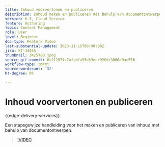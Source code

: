 ```yaml
---
title: Inhoud voorvertonen en publiceren
description: Inhoud maken en publiceren met behulp van documentontwerpen.
version: 6.5, Cloud Service
feature: Authoring
topic: Content Management
role: User
level: Beginner
doc-type: Feature Video
last-substantial-update: 2023-11-15T00:00:00Z
jira: KT-14466
thumbnail: 3425700.jpeg
source-git-commit: 6c212071c7afcbfa53d69ecc926dc3066d0ac556
workflow-type: tm+mt
source-wordcount: '32'
ht-degree: 0%

---
```



# Inhoud voorvertonen en publiceren

{{edge-delivery-services}}

Een stapsgewijze handleiding voor het maken en publiceren van inhoud met behulp van documentontwerpen.

>[!VIDEO](https://video.tv.adobe.com/v/3425700/?learn=on)
